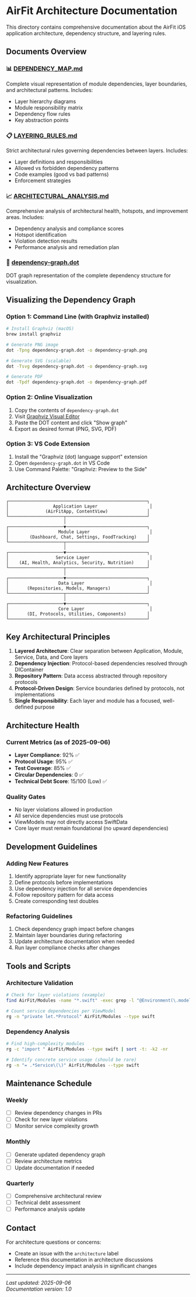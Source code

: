 # AirFit Architecture Documentation

This directory contains comprehensive documentation about the AirFit iOS application architecture, dependency structure, and layering rules.

## Documents Overview

### 📊 [DEPENDENCY_MAP.md](./DEPENDENCY_MAP.md)
Complete visual representation of module dependencies, layer boundaries, and architectural patterns. Includes:
- Layer hierarchy diagrams
- Module responsibility matrix
- Dependency flow rules
- Key abstraction points

### 📋 [LAYERING_RULES.md](./LAYERING_RULES.md)
Strict architectural rules governing dependencies between layers. Includes:
- Layer definitions and responsibilities
- Allowed vs forbidden dependency patterns
- Code examples (good vs bad patterns)
- Enforcement strategies

### 📈 [ARCHITECTURAL_ANALYSIS.md](./ARCHITECTURAL_ANALYSIS.md)
Comprehensive analysis of architectural health, hotspots, and improvement areas. Includes:
- Dependency analysis and compliance scores
- Hotspot identification
- Violation detection results
- Performance analysis and remediation plan

### 🔗 [dependency-graph.dot](./dependency-graph.dot)
DOT graph representation of the complete dependency structure for visualization.

## Visualizing the Dependency Graph

### Option 1: Command Line (with Graphviz installed)
```bash
# Install Graphviz (macOS)
brew install graphviz

# Generate PNG image
dot -Tpng dependency-graph.dot -o dependency-graph.png

# Generate SVG (scalable)
dot -Tsvg dependency-graph.dot -o dependency-graph.svg

# Generate PDF
dot -Tpdf dependency-graph.dot -o dependency-graph.pdf
```

### Option 2: Online Visualization
1. Copy the contents of `dependency-graph.dot`
2. Visit [Graphviz Visual Editor](http://magjac.com/graphviz-visual-editor/)
3. Paste the DOT content and click "Show graph"
4. Export as desired format (PNG, SVG, PDF)

### Option 3: VS Code Extension
1. Install the "Graphviz (dot) language support" extension
2. Open `dependency-graph.dot` in VS Code
3. Use Command Palette: "Graphviz: Preview to the Side"

## Architecture Overview

```
┌─────────────────────────────────────────────────────┐
│                 Application Layer                    │  
│              (AirFitApp, ContentView)               │
└─────────────────────┬───────────────────────────────┘
                      │
┌─────────────────────▼───────────────────────────────┐
│                   Module Layer                       │
│        (Dashboard, Chat, Settings, FoodTracking)    │
└─────────────────────┬───────────────────────────────┘
                      │
┌─────────────────────▼───────────────────────────────┐
│                  Service Layer                       │
│    (AI, Health, Analytics, Security, Nutrition)     │
└─────────────────────┬───────────────────────────────┘
                      │
┌─────────────────────▼───────────────────────────────┐
│                   Data Layer                         │
│       (Repositories, Models, Managers)              │
└─────────────────────┬───────────────────────────────┘
                      │
┌─────────────────────▼───────────────────────────────┐
│                   Core Layer                         │
│       (DI, Protocols, Utilities, Components)        │
└─────────────────────────────────────────────────────┘
```

## Key Architectural Principles

1. **Layered Architecture**: Clear separation between Application, Module, Service, Data, and Core layers
2. **Dependency Injection**: Protocol-based dependencies resolved through DIContainer
3. **Repository Pattern**: Data access abstracted through repository protocols
4. **Protocol-Driven Design**: Service boundaries defined by protocols, not implementations
5. **Single Responsibility**: Each layer and module has a focused, well-defined purpose

## Architecture Health

### Current Metrics (as of 2025-09-06)
- **Layer Compliance**: 92% ✅
- **Protocol Usage**: 95% ✅ 
- **Test Coverage**: 85% ✅
- **Circular Dependencies**: 0 ✅
- **Technical Debt Score**: 15/100 (Low) ✅

### Quality Gates
- No layer violations allowed in production
- All service dependencies must use protocols
- ViewModels may not directly access SwiftData
- Core layer must remain foundational (no upward dependencies)

## Development Guidelines

### Adding New Features
1. Identify appropriate layer for new functionality
2. Define protocols before implementations
3. Use dependency injection for all service dependencies
4. Follow repository pattern for data access
5. Create corresponding test doubles

### Refactoring Guidelines
1. Check dependency graph impact before changes
2. Maintain layer boundaries during refactoring
3. Update architecture documentation when needed
4. Run layer compliance checks after changes

## Tools and Scripts

### Architecture Validation
```bash
# Check for layer violations (example)
find AirFit/Modules -name "*.swift" -exec grep -l "@Environment(\.modelContext)" {} \;

# Count service dependencies per ViewModel
rg -n "private let.*Protocol" AirFit/Modules --type swift
```

### Dependency Analysis
```bash
# Find high-complexity modules
rg -c "import " AirFit/Modules --type swift | sort -t: -k2 -nr

# Identify concrete service usage (should be rare)
rg -n "= .*Service\(\)" AirFit/Modules --type swift
```

## Maintenance Schedule

### Weekly
- [ ] Review dependency changes in PRs
- [ ] Check for new layer violations
- [ ] Monitor service complexity growth

### Monthly  
- [ ] Generate updated dependency graph
- [ ] Review architecture metrics
- [ ] Update documentation if needed

### Quarterly
- [ ] Comprehensive architectural review
- [ ] Technical debt assessment
- [ ] Performance analysis update

## Contact

For architecture questions or concerns:
- Create an issue with the `architecture` label
- Reference this documentation in architecture discussions
- Include dependency impact analysis in significant changes

---

*Last updated: 2025-09-06*  
*Documentation version: 1.0*